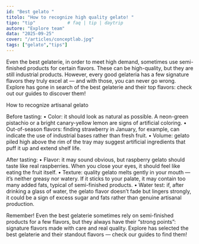 ```yaml
---
id: "Best gelato "
titolo: "How to recognize high quality gelato! "
tipo: "tip"            # faq | tip | daytrip
autore: "Explore team"
data: "2025-09-25"
cover: "/articles/conceptlab.jpg"
tags: ["gelato","tips"]
---
```

Even the best gelaterie, in order to meet high demand, sometimes use semi-finished products for certain flavors. These can be high-quality, but they are still industrial products. However, every good gelateria has a few signature flavors they truly excel at — and with those, you can never go wrong. Explore has gone in search of the best gelaterie and their top flavors: check out our guides to discover them!

How to recognize artisanal gelato

Before tasting:
	•	Color: it should look as natural as possible. A neon-green pistachio or a bright canary-yellow lemon are signs of artificial coloring.
	•	Out-of-season flavors: finding strawberry in January, for example, can indicate the use of industrial bases rather than fresh fruit.
	•	Volume: gelato piled high above the rim of the tray may suggest artificial ingredients that puff it up and extend shelf life.

After tasting:
	•	Flavor: it may sound obvious, but raspberry gelato should taste like real raspberries. When you close your eyes, it should feel like eating the fruit itself.
	•	Texture: quality gelato melts gently in your mouth — it’s neither greasy nor watery. If it sticks to your palate, it may contain too many added fats, typical of semi-finished products.
	•	Water test: if, after drinking a glass of water, the gelato flavor doesn’t fade but lingers strongly, it could be a sign of excess sugar and fats rather than genuine artisanal production.

Remember! Even the best gelaterie sometimes rely on semi-finished products for a few flavors, but they always have their “strong points”: signature flavors made with care and real quality. Explore has selected the best gelaterie and their standout flavors — check our guides to find them!

